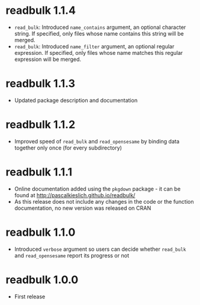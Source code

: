 # readbulk 1.1.4
* `read_bulk`: Introduced `name_contains` argument, an optional character string. If specified, only files whose name contains this string will be merged.
* `read_bulk`: Introduced `name_filter` argument, an optional regular expression. If specified, only files whose name matches this regular expression will be merged.

# readbulk 1.1.3
* Updated package description and documentation

# readbulk 1.1.2
* Improved speed of `read_bulk` and `read_opensesame` by binding data together only once (for every subdirectory)

# readbulk 1.1.1
* Online documentation added using the `pkgdown` package - it can be found at http://pascalkieslich.github.io/readbulk/
* As this release does not include any changes in the code or the function documentation, no new version was released on CRAN

# readbulk 1.1.0
* Introduced `verbose` argument so users can decide whether `read_bulk` and `read_opensesame` report its progress or not

# readbulk 1.0.0
* First release

